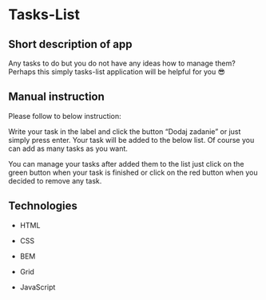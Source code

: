 # Tasks-List

## Short description of app

Any tasks to do but you do not have any ideas how to manage them? Perhaps this simply tasks-list application will be helpful for you 😎

## Manual instruction

Please follow to below instruction:

Write your task in the label and click the button “Dodaj zadanie” or just simply press enter.
Your task will be added to the below list. Of course you can add as many tasks as you want.

You can manage your tasks after added them to the list just click on the green button when your task is finished or click on the red button when you decided to remove any task.

## Technologies

- HTML

- CSS

- BEM

- Grid

- JavaScript
